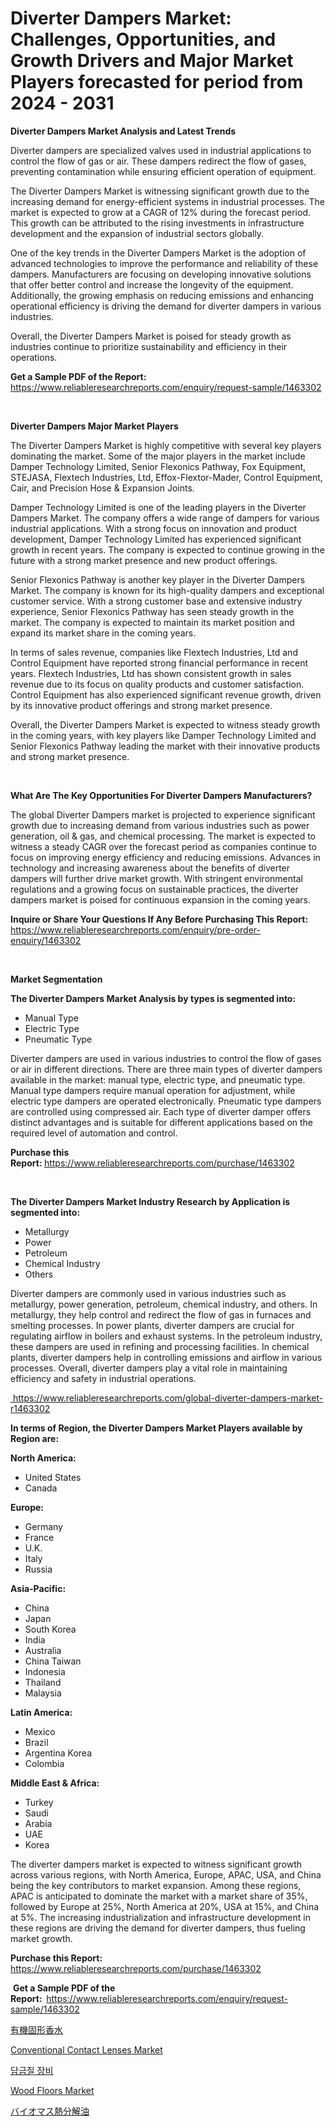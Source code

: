 <p><h1>Diverter Dampers Market: Challenges, Opportunities, and Growth Drivers and Major Market Players forecasted for period from 2024 - 2031</h1></p><p><strong>Diverter Dampers Market Analysis and Latest Trends</strong></p>
<p><p>Diverter dampers are specialized valves used in industrial applications to control the flow of gas or air. These dampers redirect the flow of gases, preventing contamination while ensuring efficient operation of equipment.</p><p>The Diverter Dampers Market is witnessing significant growth due to the increasing demand for energy-efficient systems in industrial processes. The market is expected to grow at a CAGR of 12% during the forecast period. This growth can be attributed to the rising investments in infrastructure development and the expansion of industrial sectors globally.</p><p>One of the key trends in the Diverter Dampers Market is the adoption of advanced technologies to improve the performance and reliability of these dampers. Manufacturers are focusing on developing innovative solutions that offer better control and increase the longevity of the equipment. Additionally, the growing emphasis on reducing emissions and enhancing operational efficiency is driving the demand for diverter dampers in various industries.</p><p>Overall, the Diverter Dampers Market is poised for steady growth as industries continue to prioritize sustainability and efficiency in their operations.</p></p>
<p><strong>Get a Sample PDF of the Report:&nbsp;</strong> <a href="https://www.reliableresearchreports.com/enquiry/request-sample/1463302">https://www.reliableresearchreports.com/enquiry/request-sample/1463302</a></p>
<p>&nbsp;</p>
<p><strong>Diverter Dampers Major Market Players</strong></p>
<p><p>The Diverter Dampers Market is highly competitive with several key players dominating the market. Some of the major players in the market include Damper Technology Limited, Senior Flexonics Pathway, Fox Equipment, STEJASA, Flextech Industries, Ltd, Effox-Flextor-Mader, Control Equipment, Cair, and Precision Hose & Expansion Joints.</p><p>Damper Technology Limited is one of the leading players in the Diverter Dampers Market. The company offers a wide range of dampers for various industrial applications. With a strong focus on innovation and product development, Damper Technology Limited has experienced significant growth in recent years. The company is expected to continue growing in the future with a strong market presence and new product offerings.</p><p>Senior Flexonics Pathway is another key player in the Diverter Dampers Market. The company is known for its high-quality dampers and exceptional customer service. With a strong customer base and extensive industry experience, Senior Flexonics Pathway has seen steady growth in the market. The company is expected to maintain its market position and expand its market share in the coming years.</p><p>In terms of sales revenue, companies like Flextech Industries, Ltd and Control Equipment have reported strong financial performance in recent years. Flextech Industries, Ltd has shown consistent growth in sales revenue due to its focus on quality products and customer satisfaction. Control Equipment has also experienced significant revenue growth, driven by its innovative product offerings and strong market presence.</p><p>Overall, the Diverter Dampers Market is expected to witness steady growth in the coming years, with key players like Damper Technology Limited and Senior Flexonics Pathway leading the market with their innovative products and strong market presence.</p></p>
<p>&nbsp;</p>
<p><strong>What Are The Key Opportunities For Diverter Dampers Manufacturers?</strong></p>
<p><p>The global Diverter Dampers market is projected to experience significant growth due to increasing demand from various industries such as power generation, oil & gas, and chemical processing. The market is expected to witness a steady CAGR over the forecast period as companies continue to focus on improving energy efficiency and reducing emissions. Advances in technology and increasing awareness about the benefits of diverter dampers will further drive market growth. With stringent environmental regulations and a growing focus on sustainable practices, the diverter dampers market is poised for continuous expansion in the coming years.</p></p>
<p><strong>Inquire or Share Your Questions If Any Before Purchasing This Report:</strong> <a href="https://www.reliableresearchreports.com/enquiry/pre-order-enquiry/1463302">https://www.reliableresearchreports.com/enquiry/pre-order-enquiry/1463302</a></p>
<p>&nbsp;</p>
<p><strong>Market Segmentation</strong></p>
<p><strong>The Diverter Dampers Market Analysis by types is segmented into:</strong></p>
<p><ul><li>Manual Type</li><li>Electric Type</li><li>Pneumatic Type</li></ul></p>
<p><p>Diverter dampers are used in various industries to control the flow of gases or air in different directions. There are three main types of diverter dampers available in the market: manual type, electric type, and pneumatic type. Manual type dampers require manual operation for adjustment, while electric type dampers are operated electronically. Pneumatic type dampers are controlled using compressed air. Each type of diverter damper offers distinct advantages and is suitable for different applications based on the required level of automation and control.</p></p>
<p><strong>Purchase this Report:&nbsp;</strong><a href="https://www.reliableresearchreports.com/purchase/1463302">https://www.reliableresearchreports.com/purchase/1463302</a></p>
<p>&nbsp;</p>
<p><strong>The Diverter Dampers Market Industry Research by Application is segmented into:</strong></p>
<p><ul><li>Metallurgy</li><li>Power</li><li>Petroleum</li><li>Chemical Industry</li><li>Others</li></ul></p>
<p><p>Diverter dampers are commonly used in various industries such as metallurgy, power generation, petroleum, chemical industry, and others. In metallurgy, they help control and redirect the flow of gas in furnaces and smelting processes. In power plants, diverter dampers are crucial for regulating airflow in boilers and exhaust systems. In the petroleum industry, these dampers are used in refining and processing facilities. In chemical plants, diverter dampers help in controlling emissions and airflow in various processes. Overall, diverter dampers play a vital role in maintaining efficiency and safety in industrial operations.</p></p>
<p><a href="https://www.reliableresearchreports.com/global-diverter-dampers-market-r1463302">&nbsp;https://www.reliableresearchreports.com/global-diverter-dampers-market-r1463302</a></p>
<p><strong>In terms of Region, the Diverter Dampers Market Players available by Region are:</strong></p>
<p>
    <p> <strong> North America: </strong>
        <ul>
            <li>United States</li>
            <li>Canada</li>
        </ul>
        </p> 
    <p> <strong> Europe: </strong>
        <ul>
            <li>Germany</li>
            <li>France</li>
            <li>U.K.</li>
            <li>Italy</li>
            <li>Russia</li>
        </ul>
        </p> 
    <p> <strong> Asia-Pacific: </strong>
        <ul>
            <li>China</li>
            <li>Japan</li>
            <li>South Korea</li>
            <li>India</li>
            <li>Australia</li>
            <li>China Taiwan</li>
            <li>Indonesia</li>
            <li>Thailand</li>
            <li>Malaysia</li>
        </ul>
        </p> 
    <p> <strong> Latin America: </strong>
        <ul>
            <li>Mexico</li>
            <li>Brazil</li>
            <li>Argentina Korea</li>
            <li>Colombia</li>
        </ul>
        </p> 
    <p> <strong> Middle East & Africa: </strong>
        <ul>
            <li>Turkey</li>
            <li>Saudi</li>
            <li>Arabia</li>
            <li>UAE</li>
            <li>Korea</li>
        </ul>
    </p>
    </p>
<p><p>The diverter dampers market is expected to witness significant growth across various regions, with North America, Europe, APAC, USA, and China being the key contributors to market expansion. Among these regions, APAC is anticipated to dominate the market with a market share of 35%, followed by Europe at 25%, North America at 20%, USA at 15%, and China at 5%. The increasing industrialization and infrastructure development in these regions are driving the demand for diverter dampers, thus fueling market growth.</p></p>
<p><strong>Purchase this Report: </strong><a href="https://www.reliableresearchreports.com/purchase/1463302">https://www.reliableresearchreports.com/purchase/1463302</a></p>
<p>&nbsp;<strong>Get a Sample PDF of the Report:&nbsp;&nbsp;</strong><a href="https://www.reliableresearchreports.com/enquiry/request-sample/1463302">https://www.reliableresearchreports.com/enquiry/request-sample/1463302</a></p>
<p><strong></strong></p>
<p><p><a href="https://github.com/zekaoe592392/Market-Research-Report-List-1/blob/main/294124230821.md">有機固形香水</a></p><p><a href="https://www.linkedin.com/pulse/decoding-conventional-contact-lenses-market-metrics-share-t5nzf?trackingId=xwOBkFaq9ge6dlAdonLq8g%3D%3D">Conventional Contact Lenses Market</a></p><p><a href="https://github.com/iansanftyord09878/Market-Research-Report-List-1/blob/main/222284228204.md">담금질 장비</a></p><p><a href="https://www.linkedin.com/pulse/wood-floors-market-size-trends-complete-industry-overview-2024-w7qke?trackingId=B70%2BlDoNniQd9MJB0bp58Q%3D%3D">Wood Floors Market</a></p><p><a href="https://github.com/LeanneBruen2023/Market-Research-Report-List-1/blob/main/441526130820.md">バイオマス熱分解油</a></p></p>
